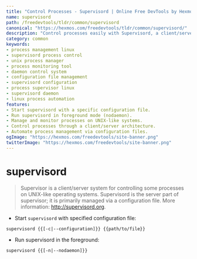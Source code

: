 ```yaml
---
title: "Control Processes - Supervisord | Online Free DevTools by Hexmos"
name: supervisord
path: /freedevtools/tldr/common/supervisord
canonical: "https://hexmos.com/freedevtools/tldr/common/supervisord/"
description: "Control processes easily with Supervisord, a client/server system for UNIX-like systems. Manage processes via a configuration file. Free online tool, no registration required."
category: common
keywords:
- process management linux
- supervisord process control
- unix process manager
- process monitoring tool
- daemon control system
- configuration file management
- supervisord configuration
- process supervisor linux
- supervisord daemon
- linux process automation
features:
- Start supervisord with a specific configuration file.
- Run supervisord in foreground mode (nodaemon).
- Manage and monitor processes on UNIX-like systems.
- Control processes through a client/server architecture.
- Automate process management via configuration files.
ogImage: "https://hexmos.com/freedevtools/site-banner.png"
twitterImage: "https://hexmos.com/freedevtools/site-banner.png"
---
```


# supervisord

> Supervisor is a client/server system for controlling some processes on UNIX-like operating systems.
> Supervisord is the server part of supervisor; it is primarily managed via a configuration file.
> More information: <http://supervisord.org>.

- Start `supervisord` with specified configuration file:

`supervisord {{[-c|--configuration]}} {{path/to/file}}`

- Run supervisord in the foreground:

`supervisord {{[-n|--nodaemon]}}`
